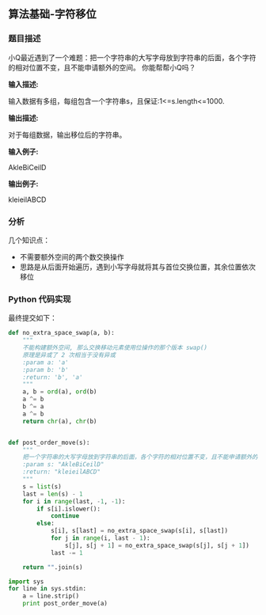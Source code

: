 ## 算法基础-字符移位

### 题目描述

小Q最近遇到了一个难题：把一个字符串的大写字母放到字符串的后面，各个字符的相对位置不变，且不能申请额外的空间。
你能帮帮小Q吗？

**输入描述:**

输入数据有多组，每组包含一个字符串s，且保证:1<=s.length<=1000.


**输出描述:**

对于每组数据，输出移位后的字符串。

**输入例子:**

AkleBiCeilD

**输出例子:**

kleieilABCD

### 分析

几个知识点：

* 不需要额外空间的两个数交换操作
* 思路是从后面开始遍历，遇到小写字母就将其与首位交换位置，其余位置依次移位

### Python 代码实现

最终提交如下：

```python
def no_extra_space_swap(a, b):
    """
    不能构建额外空间, 那么交换移动元素使用位操作的那个版本 swap()
    原理是异或了 2 次相当于没有异或
    :param a: 'a'
    :param b: 'b'
    :return: 'b', 'a'
    """
    a, b = ord(a), ord(b)
    a ^= b
    b ^= a
    a ^= b
    return chr(a), chr(b)


def post_order_move(s):
    """
    把一个字符串的大写字母放到字符串的后面，各个字符的相对位置不变，且不能申请额外的空间。
    :param s: "AkleBiCeilD"
    :return: "kleieilABCD"
    """
    s = list(s)
    last = len(s) - 1
    for i in range(last, -1, -1):
        if s[i].islower():
            continue
        else:
            s[i], s[last] = no_extra_space_swap(s[i], s[last])
            for j in range(i, last - 1):
                s[j], s[j + 1] = no_extra_space_swap(s[j], s[j + 1])
            last -= 1

    return "".join(s)

import sys
for line in sys.stdin:
    a = line.strip()
    print post_order_move(a)
```

